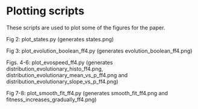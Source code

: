 # Plotting scripts

These scripts are used to plot some of the figures for the paper.

Fig 2: plot_states.py (generates states.png)

Fig 3: plot_evolution_boolean_ff4.py (generates
evolution_boolean_ff4.png)

Figs. 4-6: plot_evospeed_ff4.py (generates
distribution_evolutionary_histo_ff4.png,
distribution_evolutionary_mean_vs_p_ff4.png and
distribution_evolutionary_slope_vs_p_ff4.png)

Fig 7-8: plot_smooth_fit_ff4.py (generates smooth_fit_ff4.png and
fitness_increases_gradually_ff4.png)
